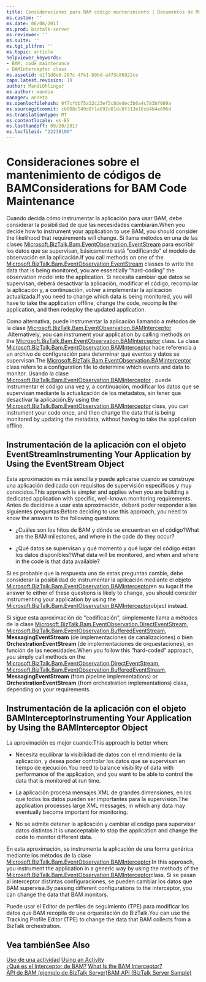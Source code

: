 ```yaml
---
title: Consideraciones para BAM código mantenimiento | Documentos de Microsoft
ms.custom: ''
ms.date: 06/08/2017
ms.prod: biztalk-server
ms.reviewer: ''
ms.suite: ''
ms.tgt_pltfrm: ''
ms.topic: article
helpviewer_keywords:
- BAM, code maintenance
- BAMInterceptor class
ms.assetid: e1f1d8e0-207c-47e1-b9bd-a473c86922ce
caps.latest.revision: 19
author: MandiOhlinger
ms.author: mandia
manager: anneta
ms.openlocfilehash: 0f7cfdb75a32c23ef5c8dedec3b6a4c783bf089a
ms.sourcegitcommit: cb908c540d8f1a692d01dc8f313e16cb4b4e696d
ms.translationtype: MT
ms.contentlocale: es-ES
ms.lasthandoff: 09/20/2017
ms.locfileid: "22238100"
---
```

# <a name="considerations-for-bam-code-maintenance"></a><span data-ttu-id="7e07e-102">Consideraciones sobre el mantenimiento de códigos de BAM</span><span class="sxs-lookup"><span data-stu-id="7e07e-102">Considerations for BAM Code Maintenance</span></span>
<span data-ttu-id="7e07e-103">Cuando decida cómo instrumentar la aplicación para usar BAM, debe considerar la posibilidad de que las necesidades cambiarán.</span><span class="sxs-lookup"><span data-stu-id="7e07e-103">When you decide how to instrument your application to use BAM, you should consider the likelihood that requirements will change.</span></span> <span data-ttu-id="7e07e-104">Si llama métodos en una de las clases [Microsoft.BizTalk.Bam.EventObservation.EventStream](http://msdn.microsoft.com/library/microsoft.biztalk.bam.eventobservation.eventstream.aspx) para escribir los datos que se supervisan, básicamente está "codificando" el modelo de observación en la aplicación.</span><span class="sxs-lookup"><span data-stu-id="7e07e-104">If you call methods on one of the [Microsoft.BizTalk.Bam.EventObservation.EventStream](http://msdn.microsoft.com/library/microsoft.biztalk.bam.eventobservation.eventstream.aspx) classes to write the data that is being monitored, you are essentially “hard-coding” the observation model into the application.</span></span> <span data-ttu-id="7e07e-105">Si necesita cambiar qué datos se supervisan, deberá desactivar la aplicación, modificar el código, recompilar la aplicación y, a continuación, volver a implementar la aplicación actualizada.</span><span class="sxs-lookup"><span data-stu-id="7e07e-105">If you need to change which data is being monitored, you will have to take the application offline, change the code, recompile the application, and then redeploy the updated application.</span></span>  
  
 <span data-ttu-id="7e07e-106">Como alternativa, puede instrumentar la aplicación llamando a métodos de la clase [Microsoft.BizTalk.Bam.EventObservation.BAMInterceptor](http://msdn.microsoft.com/library/microsoft.biztalk.bam.eventobservation.baminterceptor.aspx) .</span><span class="sxs-lookup"><span data-stu-id="7e07e-106">Alternatively, you can instrument your application by calling methods on the [Microsoft.BizTalk.Bam.EventObservation.BAMInterceptor](http://msdn.microsoft.com/library/microsoft.biztalk.bam.eventobservation.baminterceptor.aspx) class.</span></span> <span data-ttu-id="7e07e-107">La clase [Microsoft.BizTalk.Bam.EventObservation.BAMInterceptor](http://msdn.microsoft.com/library/microsoft.biztalk.bam.eventobservation.baminterceptor.aspx) hace referencia a un archivo de configuración para determinar qué eventos y datos se supervisan.</span><span class="sxs-lookup"><span data-stu-id="7e07e-107">The [Microsoft.BizTalk.Bam.EventObservation.BAMInterceptor](http://msdn.microsoft.com/library/microsoft.biztalk.bam.eventobservation.baminterceptor.aspx) class refers to a configuration file to determine which events and data to monitor.</span></span> <span data-ttu-id="7e07e-108">Usando la clase [Microsoft.BizTalk.Bam.EventObservation.BAMInterceptor](http://msdn.microsoft.com/library/microsoft.biztalk.bam.eventobservation.baminterceptor.aspx) , puede instrumentar el código una vez y, a continuación, modificar los datos que se supervisan mediante la actualización de los metadatos, sin tener que desactivar la aplicación.</span><span class="sxs-lookup"><span data-stu-id="7e07e-108">By using the [Microsoft.BizTalk.Bam.EventObservation.BAMInterceptor](http://msdn.microsoft.com/library/microsoft.biztalk.bam.eventobservation.baminterceptor.aspx) class, you can instrument your code once, and then change the data that is being monitored by updating the metadata, without having to take the application offline.</span></span>  
  
## <a name="instrumenting-your-application-by-using-the-eventstream-object"></a><span data-ttu-id="7e07e-109">Instrumentación de la aplicación con el objeto EventStream</span><span class="sxs-lookup"><span data-stu-id="7e07e-109">Instrumenting Your Application by Using the EventStream Object</span></span>  
 <span data-ttu-id="7e07e-110">Esta aproximación es más sencilla y puede aplicarse cuando se construye una aplicación dedicada con requisitos de supervisión específicos y muy conocidos.</span><span class="sxs-lookup"><span data-stu-id="7e07e-110">This approach is simpler and applies when you are building a dedicated application with specific, well-known monitoring requirements.</span></span> <span data-ttu-id="7e07e-111">Antes de decidirse a usar esta aproximación, deberá poder responder a las siguientes preguntas:</span><span class="sxs-lookup"><span data-stu-id="7e07e-111">Before deciding to use this approach, you need to know the answers to the following questions:</span></span>  
  
-   <span data-ttu-id="7e07e-112">¿Cuáles son los hitos de BAM y dónde se encuentran en el código?</span><span class="sxs-lookup"><span data-stu-id="7e07e-112">What are the BAM milestones, and where in the code do they occur?</span></span>  
  
-   <span data-ttu-id="7e07e-113">¿Qué datos se supervisan y qué momento y qué lugar del código están los datos disponibles?</span><span class="sxs-lookup"><span data-stu-id="7e07e-113">What data will be monitored, and when and where in the code is that data available?</span></span>  
  
 <span data-ttu-id="7e07e-114">Si es probable que la respuesta una de estas preguntas cambie, debe considerar la posibilidad de instrumentar la aplicación mediante el objeto [Microsoft.BizTalk.Bam.EventObservation.BAMInterceptor](http://msdn.microsoft.com/library/microsoft.biztalk.bam.eventobservation.baminterceptor.aspx)en su lugar.</span><span class="sxs-lookup"><span data-stu-id="7e07e-114">If the answer to either of these questions is likely to change, you should consider instrumenting your application by using the [Microsoft.BizTalk.Bam.EventObservation.BAMInterceptor](http://msdn.microsoft.com/library/microsoft.biztalk.bam.eventobservation.baminterceptor.aspx)object instead.</span></span>  
  
 <span data-ttu-id="7e07e-115">Si sigue esta aproximación de "codificación", simplemente llama a métodos de la clase [Microsoft.BizTalk.Bam.EventObservation.DirectEventStream](http://msdn.microsoft.com/library/microsoft.biztalk.bam.eventobservation.directeventstream.aspx), [Microsoft.BizTalk.Bam.EventObservation.BufferedEventStream](http://msdn.microsoft.com/library/microsoft.biztalk.bam.eventobservation.bufferedeventstream.aspx), **MessagingEventStream** (de implementaciones de canalizaciones) o bien **OrchestrationEventStream** (de implementaciones de orquestaciones), en función de las necesidades.</span><span class="sxs-lookup"><span data-stu-id="7e07e-115">When you follow this “hard-coded” approach, you simply call methods on the [Microsoft.BizTalk.Bam.EventObservation.DirectEventStream](http://msdn.microsoft.com/library/microsoft.biztalk.bam.eventobservation.directeventstream.aspx), [Microsoft.BizTalk.Bam.EventObservation.BufferedEventStream](http://msdn.microsoft.com/library/microsoft.biztalk.bam.eventobservation.bufferedeventstream.aspx), **MessagingEventStream** (from pipeline implementations) or **OrchestrationEventStream** (from orchestration implementations) class, depending on your requirements.</span></span>  
  
## <a name="instrumenting-your-application-by-using-the-baminterceptor-object"></a><span data-ttu-id="7e07e-116">Instrumentación de la aplicación con el objeto BAMInterceptor</span><span class="sxs-lookup"><span data-stu-id="7e07e-116">Instrumenting Your Application by Using the BAMInterceptor Object</span></span>  
 <span data-ttu-id="7e07e-117">La aproximación es mejor cuando:</span><span class="sxs-lookup"><span data-stu-id="7e07e-117">This approach is better when:</span></span>  
  
-   <span data-ttu-id="7e07e-118">Necesita equilibrar la visibilidad de datos con el rendimiento de la aplicación, y desea poder controlar los datos que se supervisan en tiempo de ejecución.</span><span class="sxs-lookup"><span data-stu-id="7e07e-118">You need to balance visibility of data with performance of the application, and you want to be able to control the data that is monitored at run time.</span></span>  
  
-   <span data-ttu-id="7e07e-119">La aplicación procesa mensajes XML de grandes dimensiones, en los que todos los datos pueden ser importantes para la supervisión.</span><span class="sxs-lookup"><span data-stu-id="7e07e-119">The application processes large XML messages, in which any data may eventually become important for monitoring.</span></span>  
  
-   <span data-ttu-id="7e07e-120">No se admite detener la aplicación y cambiar el código para supervisar datos distintos.</span><span class="sxs-lookup"><span data-stu-id="7e07e-120">It is unacceptable to stop the application and change the code to monitor different data.</span></span>  
  
 <span data-ttu-id="7e07e-121">En esta aproximación, se instrumenta la aplicación de una forma genérica mediante los métodos de la clase [Microsoft.BizTalk.Bam.EventObservation.BAMInterceptor](http://msdn.microsoft.com/library/microsoft.biztalk.bam.eventobservation.baminterceptor.aspx).</span><span class="sxs-lookup"><span data-stu-id="7e07e-121">In this approach, you instrument the application in a generic way by using the methods of the [Microsoft.BizTalk.Bam.EventObservation.BAMInterceptor](http://msdn.microsoft.com/library/microsoft.biztalk.bam.eventobservation.baminterceptor.aspx)class.</span></span> <span data-ttu-id="7e07e-122">Si se pasan al interceptor distintas configuraciones, se pueden cambiar los datos que BAM supervisa.</span><span class="sxs-lookup"><span data-stu-id="7e07e-122">By passing different configurations to the interceptor, you can change the data that BAM monitors.</span></span>  
  
 <span data-ttu-id="7e07e-123">Puede usar el Editor de perfiles de seguimiento (TPE) para modificar los datos que BAM recopila de una orquestación de BizTalk.</span><span class="sxs-lookup"><span data-stu-id="7e07e-123">You can use the Tracking Profile Editor (TPE) to change the data that BAM collects from a BizTalk orchestration.</span></span>  
  
## <a name="see-also"></a><span data-ttu-id="7e07e-124">Vea también</span><span class="sxs-lookup"><span data-stu-id="7e07e-124">See Also</span></span>  
 <span data-ttu-id="7e07e-125">[Uso de una actividad](../core/using-an-activity.md) </span><span class="sxs-lookup"><span data-stu-id="7e07e-125">[Using an Activity](../core/using-an-activity.md) </span></span>  
 <span data-ttu-id="7e07e-126">[¿Qué es el Interceptor de BAM?](../core/what-is-the-bam-interceptor.md) </span><span class="sxs-lookup"><span data-stu-id="7e07e-126">[What Is the BAM Interceptor?](../core/what-is-the-bam-interceptor.md) </span></span>  
 [<span data-ttu-id="7e07e-127">API de BAM (ejemplo de BizTalk Server)</span><span class="sxs-lookup"><span data-stu-id="7e07e-127">BAM API (BizTalk Server Sample)</span></span>](../core/bam-api-biztalk-server-sample.md)